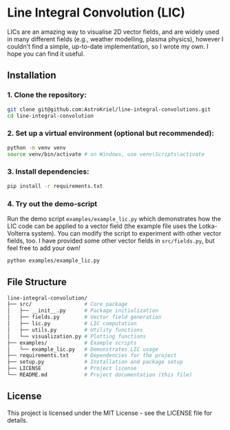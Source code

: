 # Line Integral Convolution (LIC)

LICs are an amazing way to visualise 2D vector fields, and are widely used in many different fields (e.g., weather modelling, plasma physics), however I couldn't find a simple, up-to-date implementation, so I wrote my own. I hope you can find it useful.

## Installation

### 1. Clone the repository:

```bash
git clone git@github.com:AstroKriel/line-integral-convolutions.git
cd line-integral-convolution
```

### 2. Set up a virtual environment (optional but recommended):

```bash
python -m venv venv
source venv/bin/activate # on Windows, use venv\Scripts\activate
```

### 3. Install dependencies:

```bash
pip install -r requirements.txt
```

### 4. Try out the demo-script

Run the demo script `examples/example_lic.py` which demonstrates how the LIC code can be applied to a vector field (the example file uses the Lotka-Volterra system). You can modify the script to experiment with other vector fields, too. I have provided some other vector fields in `src/fields.py`, but feel free to add your own!

```bash
python examples/example_lic.py
```

## File Structure

```bash
line-integral-convolution/
├── src/                 # Core package
│   ├── __init__.py      # Package initialization
│   ├── fields.py        # Vector field generation
│   ├── lic.py           # LIC computation
│   ├── utils.py         # Utility functions
│   └── visualization.py # Plotting functions
├── examples/            # Example scripts
│   └── example_lic.py   # Demonstrates LIC usage
├── requirements.txt     # Dependencies for the project
├── setup.py             # Installation and package setup
├── LICENSE              # Project license
└── README.md            # Project documentation (this file)
```

## License

This project is licensed under the MIT License - see the LICENSE file for details.

